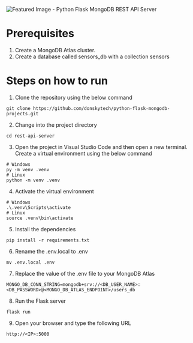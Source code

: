   
![Featured Image - Python Flask MongoDB REST API Server](https://user-images.githubusercontent.com/69466026/229530573-a7762815-af49-4c99-86e1-c46cb20ace00.jpg)
# Prerequisites  
1.  Create a MongoDB Atlas cluster.
2.  Create a database called sensors_db with a collection sensors  
  
# Steps on how to run  
1.  Clone the repository using the below command  
```
git clone https://github.com/donskytech/python-flask-mongodb-projects.git
```  
2. Change into the project directory
```
cd rest-api-server
```
3. Open the project in Visual Studio Code and then open a new terminal.  Create a virtual environment using the below command
```
# Windows
py -m venv .venv
# Linux
python -m venv .venv
```
4. Activate the virtual environment
```
# Windows
.\.venv\Scripts\activate
# Linux
source .venv\bin\activate
```
5. Install the dependencies
```
pip install -r requirements.txt
```  
6. Rename the .env.local to .env
```
mv .env.local .env
```  
7. Replace the value of the .env file to your MongoDB Atlas  
```
MONGO_DB_CONN_STRING=mongodb+srv://<DB_USER_NAME>:<DB_PASSWORD>@<MONGO_DB_ATLAS_ENDPOINT>/users_db
```
8. Run the Flask server
```
flask run
```
9. Open your browser and type the following URL
```
http://<IP>:5000
```
